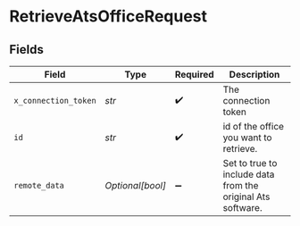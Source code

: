 # RetrieveAtsOfficeRequest


## Fields

| Field                                                       | Type                                                        | Required                                                    | Description                                                 |
| ----------------------------------------------------------- | ----------------------------------------------------------- | ----------------------------------------------------------- | ----------------------------------------------------------- |
| `x_connection_token`                                        | *str*                                                       | :heavy_check_mark:                                          | The connection token                                        |
| `id`                                                        | *str*                                                       | :heavy_check_mark:                                          | id of the office you want to retrieve.                      |
| `remote_data`                                               | *Optional[bool]*                                            | :heavy_minus_sign:                                          | Set to true to include data from the original Ats software. |